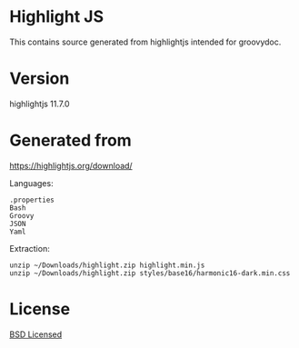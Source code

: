 # Highlight JS

This contains source generated from highlightjs intended for groovydoc.

# Version

highlightjs 11.7.0

# Generated from

https://highlightjs.org/download/

Languages:

    .properties
    Bash
    Groovy
    JSON
    Yaml

Extraction:

    unzip ~/Downloads/highlight.zip highlight.min.js
    unzip ~/Downloads/highlight.zip styles/base16/harmonic16-dark.min.css


# License

[BSD Licensed][bsd]

[bsd]: https://github.com/highlightjs/highlight.js/blob/main/LICENSE
